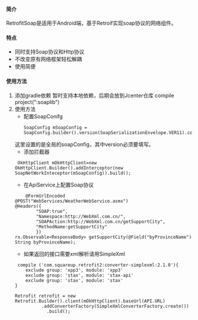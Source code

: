 #### 简介
RetrofitSoap是适用于Android端，基于Retroif实现soap协议的网络组件。
#### 特点
* 同时支持Soap协议和Http协议
* 不改变原有网络框架轻松解耦
* 使用简便
#### 使用方法
1. 添加gradle依赖
    暂时支持本地依赖，后期会放到Jcenter仓库
    compile project(":soaplib")
2. 使用方法
    * 配置SoapConifg
        ```
        SoapConfig mSoapConfig = SoapConfig.builder().version(SoapSerializationEnvelope.VER11).contentType().namesapce().build();
        ```
    这里设置的是全局的soapConfig，其中version必须要填写。
    * 添加拦截器
    ```
     OkHttpClient mOkHttpClient=new OkHttpClient.Builder().addInterceptor(new SoapNetWorkInteceptor(mSoapConfig)).build();
    ```
    * 在ApiService上配置Soap协议
    ```
        @FormUrlEncoded
    @POST("WebServices/WeatherWebService.asmx")
    @Headers({
            "SOAP:true",
            "Namespace:http://WebXml.com.cn/",
            "SOAPAction:http://WebXml.com.cn/getSupportCity",
            "MethodName:getSupportCity"
            })
    rx.Observable<ResponseBody> getSupportCity(@Field("byProvinceName") String byProvinceName);
    ```
    * 如果返回的接口需要xml解析请用SimpleXml
    ```
     compile ('com.squareup.retrofit2:converter-simplexml:2.1.0'){
        exclude group: 'xpp3', module: 'xpp3'
        exclude group: 'stax', module: 'stax-api'
        exclude group: 'stax', module: 'stax'
    }
    ```
    ```
    Retrofit retrofit = new Retrofit.Builder().client(mOkHttpClient).baseUrl(API.URL)
              .addConverterFactory(SimpleXmlConverterFactory.create())
                .build();
    ```